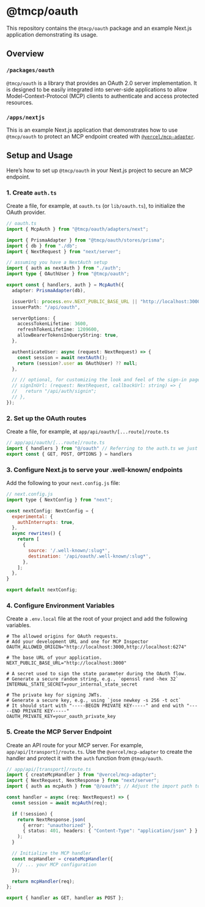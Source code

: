 # @tmcp/oauth

This repository contains the `@tmcp/oauth` package and an example Next.js application demonstrating its usage.

## Overview

### `/packages/oauth`

`@tmcp/oauth` is a library that provides an OAuth 2.0 server implementation. It is designed to be easily integrated into server-side applications to allow Model-Context-Protocol (MCP) clients to authenticate and access protected resources.

### `/apps/nextjs`

This is an example Next.js application that demonstrates how to use `@tmcp/oauth` to protect an MCP endpoint created with [`@vercel/mcp-adapter`](https://www.npmjs.com/package/@vercel/mcp-adapter).

## Setup and Usage

Here’s how to set up `@tmcp/oauth` in your Next.js project to secure an MCP endpoint.

### 1. Create `auth.ts`

Create a file, for example, at `oauth.ts` (or `lib/oauth.ts`), to initialize the OAuth provider.

```typescript
// oauth.ts
import { McpAuth } from "@tmcp/oauth/adapters/next";

import { PrismaAdapter } from "@tmcp/oauth/stores/prisma";
import { db } from "./db";
import { NextRequest } from "next/server";

// assuming you have a NextAuth setup
import { auth as nextAuth } from "./auth";
import type { OAuthUser } from "@tmcp/oauth";

export const { handlers, auth } = McpAuth({
  adapter: PrismaAdapter(db),

  issuerUrl: process.env.NEXT_PUBLIC_BASE_URL || "http://localhost:3000",
  issuerPath: "/api/oauth",

  serverOptions: {
    accessTokenLifetime: 3600,
    refreshTokenLifetime: 1209600,
    allowBearerTokensInQueryString: true,
  },

  authenticateUser: async (request: NextRequest) => {
    const session = await nextAuth();
    return (session?.user as OAuthUser) ?? null;
  },

  // // optional, for customizing the look and feel of the sign-in page
  // signInUrl: (request: NextRequest, callbackUrl: string) => {
  //   return "/api/auth/signin";
  // },
});
```

### 2. Set up the OAuth routes

Create a file, for example, at `app/api/oauth/[...route]/route.ts`

```typescript
// app/api/oauth/[...route]/route.ts
import { handlers } from "@/oauth" // Referring to the auth.ts we just created
export const { GET, POST, OPTIONS } = handlers
```

### 3. Configure Next.js to serve your .well-known/ endpoints

Add the following to your `next.config.js` file:

```javascript
// next.config.js
import type { NextConfig } from "next";

const nextConfig: NextConfig = {
  experimental: {
    authInterrupts: true,
  },
  async rewrites() {
    return [
      {
        source: '/.well-known/:slug*',
        destination: '/api/oauth/.well-known/:slug*',
      },
    ];
  },
}

export default nextConfig;

```

### 4. Configure Environment Variables

Create a `.env.local` file at the root of your project and add the following variables.

```env
# The allowed origins for OAuth requests.
# Add your development URL and one for MCP Inspector
OAUTH_ALLOWED_ORIGIN="http://localhost:3000,http://localhost:6274"

# The base URL of your application.
NEXT_PUBLIC_BASE_URL="http://localhost:3000"

# A secret used to sign the state parameter during the OAuth flow.
# Generate a secure random string, e.g., `openssl rand -hex 32`
INTERNAL_STATE_SECRET=your_internal_state_secret

# The private key for signing JWTs.
# Generate a secure key, e.g., using `jose newkey -s 256 -t oct`
# It should start with "-----BEGIN PRIVATE KEY-----" and end with "-----END PRIVATE KEY-----"
OAUTH_PRIVATE_KEY=your_oauth_private_key
```

### 5. Create the MCP Server Endpoint

Create an API route for your MCP server. For example, `app/api/[transport]/route.ts`. Use the `@vercel/mcp-adapter` to create the handler and protect it with the `auth` function from `@tmcp/oauth`.

```typescript
// app/api/[transport]/route.ts
import { createMcpHandler } from "@vercel/mcp-adapter";
import { NextRequest, NextResponse } from "next/server";
import { auth as mcpAuth } from "@/oauth"; // Adjust the import path to your oauth.ts file

const handler = async (req: NextRequest) => {
  const session = await mcpAuth(req);

  if (!session) {
    return NextResponse.json(
      { error: "unauthorized" },
      { status: 401, headers: { "Content-Type": "application/json" } }
    );
  }

  // Initialize the MCP handler
  const mcpHandler = createMcpHandler({
    // ... your MCP configuration
  });

  return mcpHandler(req);
};

export { handler as GET, handler as POST };
```
